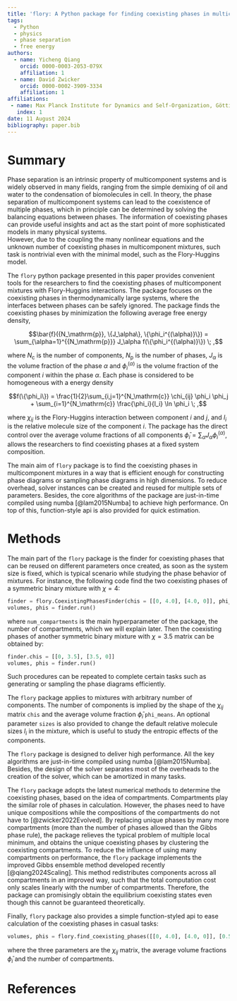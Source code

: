 ```yaml
---
title: 'flory: A Python package for finding coexisting phases in multicomponent mixtures'
tags:
  - Python
  - physics
  - phase separation
  - free energy
authors:
  - name: Yicheng Qiang
    orcid: 0000-0003-2053-079X
    affiliation: 1
  - name: David Zwicker
    orcid: 0000-0002-3909-3334
    affiliation: 1
affiliations:
 - name: Max Planck Institute for Dynamics and Self-Organization, Göttingen, Germany
   index: 1
date: 11 August 2024
bibliography: paper.bib
---
```


# Summary

Phase separation is an intrinsic property of multicomponent systems and is widely observed in many fields, ranging from the simple demixing of oil and water to the condensation of biomolecules in cell.
In theory, the phase separation of multicomponent systems can lead to the coexistence of multiple phases, which in principle can be determined by solving the balancing equations between phases.
The information of coexisting phases can provide useful insights and act as the start point of more sophisticated models in many physical systems.  
However, due to the coupling the many nonlinear equations and the unknown number of coexisting phases in multicomponent mixtures, such task is nontrivial even with the minimal model, such as the Flory-Huggins model.

The `flory` python package presented in this paper provides convenient tools for the researchers to find the coexisting phases of multicomponent mixtures with Flory-Huggins interactions.
The package focuses on the coexisting phases in thermodynamically large systems, where the interfaces between phases can be safely ignored.
The package finds the coexisting phases by minimization the following average free energy density,

$$\bar{f}({N_\mathrm{p}}, \{J_\alpha\}, \{\phi_i^{(\alpha)}\}) = \sum_{\alpha=1}^{{N_\mathrm{p}}} J_\alpha f(\{\phi_i^{(\alpha)}\}) \; ,$$

where $N_\mathrm{c}$ is the number of components, $N_\mathrm{p}$ is the number of phases, $J_\alpha$ is the volume fraction of the phase $\alpha$ and $\phi_i^{(\alpha)}$ is the volume fraction of the component $i$ within the phase $\alpha$.
Each phase is considered to be homogeneous with a energy density

$$f(\{\phi_i\}) = \frac{1}{2}\sum_{i,j=1}^{N_\mathrm{c}} \chi_{ij} \phi_i \phi_j + \sum_{i=1}^{N_\mathrm{c}} \frac{\phi_i}{l_i} \ln \phi_i \; ,$$

where $\chi_{ij}$ is the Flory-Huggins interaction between component $i$ and $j$, and $l_i$ is the relative molecule size of the component $i$.
The package has the direct control over the average volume fractions of all components $\bar{\phi}_i = \sum_\alpha J_\alpha \phi_i^{(\alpha)}$, allows the researchers to find coexisting phases at a fixed system composition.

The main aim of `flory` package is to find the coexisting phases in multicomponent mixtures in a way that is efficient enough for constructing phase diagrams or sampling phase diagrams in high dimensions.
To reduce overhead, solver instances can be created and reused for multiple sets of parameters.
Besides, the core algorithms of the package are just-in-time compiled using numba [@lam2015Numba] to achieve high performance.
On top of this, function-style api is also provided for quick estimation.

# Methods

The main part of the `flory` package is the finder for coexisting phases that can be reused on different parameters once created, as soon as the system size is fixed, which is typical scenario while studying the phase behavior of mixtures.
For instance, the following code find the two coexisting phases of a symmetric binary mixture with $\chi=4$:
```python
finder = flory.CoexistingPhasesFinder(chis = [[0, 4.0], [4.0, 0]], phi_means = [0.5, 0.5], num_compartments = 16)
volumes, phis = finder.run()
```
where `num_compartments` is the main hyperparameter of the package, the number of compartments, which we will explain later.
Then the coexisting phases of another symmetric binary mixture with $\chi=3.5$ matrix can be obtained by:
```python
finder.chis = [[0, 3.5], [3.5, 0]]
volumes, phis = finder.run()
```
Such procedures can be repeated to complete certain tasks such as generating or sampling the phase diagrams efficiently.

The `flory` package applies to mixtures with arbitrary number of components.
The number of components is implied by the shape of the $\chi_{ij}$ matrix `chis` and the average volume fraction $\bar{\phi}_i$ `phi_means`. 
An optional parameter `sizes` is also provided to change the default relative molecule sizes $l_i$ in the mixture, which is useful to study the entropic effects of the components. 

The `flory` package is designed to deliver high performance.
All the key algorithms are just-in-time compiled using numba [@lam2015Numba].
Besides, the design of the solver separates most of the overheads to the creation of the solver, which can be amortized in many tasks.

The `flory` package adopts the latest numerical methods to determine the coexisting phases, based on the idea of compartments.
Compartments play the similar role of phases in calculation.
However, the phases need to have unique compositions while the compositions of the compartments do not have to [@zwicker2022Evolved].
By replacing unique phases by many more compartments (more than the number of phases allowed than the Gibbs phase rule), the package relieves the typical problem of multiple local minimum, and obtains the unique coexisting phases by clustering the coexisting compartments.
To reduce the influence of using many compartments on performance, the `flory` package implements the improved Gibbs ensemble method developed recently [@qiang2024Scaling].
This method redistributes components across all compartments in an improved way, such that the total computation cost only scales linearly with the number of compartments.
Therefore, the package can promisingly obtain the equilibrium coexisting states even though this cannot be guaranteed theoretically. 

Finally, `flory` package also provides a simple function-styled api to ease calculation of the coexisting phases in casual tasks:
```python
volumes, phis = flory.find_coexisting_phases([[0, 4.0], [4.0, 0]], [0.5, 0.5], 16) 
```
where the three parameters are the $\chi_{ij}$ matrix, the average volume fractions $\bar{\phi}_i$ and the number of compartments.

# References